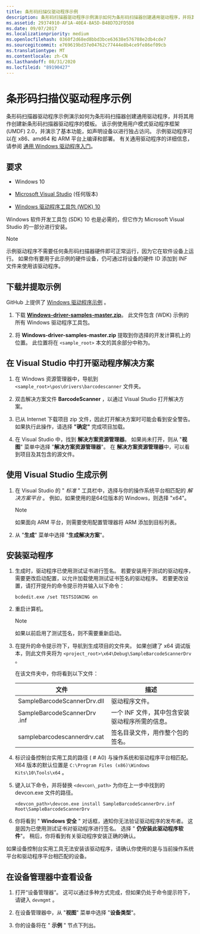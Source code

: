 ```yaml
---
title: 条形码扫描仪驱动程序示例
description: 条形码扫描器驱动程序示例演示如何为条形码扫描器创建通用驱动程序，并将其用作创建新条形码扫描器驱动程序的模板。
ms.assetid: 29374910-AF1A-40E4-8A5D-B48D7D2FD5D8
ms.date: 09/07/2017
ms.localizationpriority: medium
ms.openlocfilehash: 0360f2d68ed8bbd3bce63638e576788e2db4cde7
ms.sourcegitcommit: e769619bd37e04762c77444e8b4ce9fe86ef09cb
ms.translationtype: MT
ms.contentlocale: zh-CN
ms.lasthandoff: 08/31/2020
ms.locfileid: "89190427"
---
```

# <a name="barcode-scanner-driver-sample"></a>条形码扫描仪驱动程序示例

条形码扫描器驱动程序示例演示如何为条形码扫描器创建通用驱动程序，并将其用作创建新条形码扫描器驱动程序的模板。 该示例使用用户模式驱动程序框架 (UMDF) 2.0，并演示了基本功能，如声明设备以进行独占访问。 示例驱动程序可以在 x86、amd64 和 ARM 平台上编译和部署。 有关通用驱动程序的详细信息，请参阅 [通用 Windows 驱动程序入门](../develop/getting-started-with-windows-drivers.md)。

## <a name="requirements"></a>要求

- Windows 10

- [Microsoft Visual Studio](https://visualstudio.microsoft.com) (任何版本) 

- [Windows 驱动程序工具包 (WDK) 10](../download-the-wdk.md)

Windows 软件开发工具包 (SDK) 10 也是必需的，但它作为 Microsoft Visual Studio 的一部分进行安装。

> [!NOTE]
> 示例驱动程序不需要任何条形码扫描器硬件即可正常运行，因为它在软件设备上运行。 如果你有要用于此示例的硬件设备，仍可通过将设备的硬件 ID 添加到 INF 文件来使用该驱动程序。

## <a name="download-and-extract-the-sample"></a>下载并提取示例

GitHub 上提供了 [Windows 驱动程序示例](https://github.com/Microsoft/Windows-driver-samples) 。

1. 下载 [**Windows-driver-samples-master.zip**](https://github.com/microsoft/Windows-driver-samples/archive/master.zip)。 此文件包含 (WDK) 示例的所有 Windows 驱动程序工具包。

1. 将 **Windows-driver-samples-master.zip** 提取到你选择的开发计算机上的位置。 此位置将在 `<sample_root>` 本文的其余部分中称为。

## <a name="open-the-driver-solution-in-visual-studio"></a>在 Visual Studio 中打开驱动程序解决方案

1. 在 Windows 资源管理器中，导航到 `<sample_root>\pos\drivers\barcodescanner` 文件夹。

1. 双击解决方案文件 **BarcodeScanner** ，以通过 Visual Studio 打开解决方案。

1. 已从 Internet 下载项目 zip 文件，因此打开解决方案时可能会看到安全警告。 如果执行此操作，请选择 **"确定"** 完成项目加载。

1. 在 Visual Studio 中，找到 **解决方案资源管理器**。 如果尚未打开，则从 "**视图**" 菜单中选择 "**解决方案资源管理器**"。 在 **解决方案资源管理器**中，可以看到项目及其包含的源文件。

## <a name="build-the-sample-using-visual-studio"></a>使用 Visual Studio 生成示例

1. 在 Visual Studio 的 " *标准* " 工具栏中，选择与你的操作系统平台相匹配的 *解决方案平台* 。 例如，如果使用的是64位版本的 Windows，则选择 "x64"。

    > [!NOTE]
    > 如果面向 ARM 平台，则需要使用配置管理器将 ARM 添加到目标列表。

1. 从 "**生成**" 菜单中选择 "**生成解决方案**"。

## <a name="install-the-driver"></a>安装驱动程序

1. 生成时，驱动程序已使用测试证书进行签名。 若要安装用于测试的驱动程序，需要更改启动配置，以允许加载使用测试证书签名的驱动程序。 若要更改设置，请打开提升的命令提示符并输入以下命令：

    `bcdedit.exe /set TESTSIGNING on`

1. 重启计算机。

    > [!NOTE]
    > 如果以前启用了测试签名，则不需要重新启动。

1. 在提升的命令提示符下，导航到生成项目的文件夹。 如果创建了 x64 调试版本，则此文件夹将为 `<project_root>\x64\Debug\SampleBarcodeScannerDrv` 。

    在该文件夹中，你将看到以下文件：

    | 文件                        | 描述                                                                  |
    |-----------------------------|------------------------------------------------------------------------------|
    | SampleBarcodeScannerDrv.dll | 驱动程序文件。                                                             |
    | SampleBarcodeScannerDrv .inf | 一个 INF 文件，其中包含安装驱动程序所需的信息。          |
    | samplebarcodescannerdrv.cat | 签名目录文件，用作整个包的签名。 |

1. 标识设备控制台实用工具的路径 ( # A0) 与操作系统和驱动程序平台相匹配。 X64 版本的默认位置是 `C:\Program Files (x86)\Windows Kits\10\Tools\x64` 。

1. 键入以下命令，并将替换 `<devcon\_path>` 为你在上一步中找到的 devcon.exe 文件的路径。

    `<devcon_path>\devcon.exe install SampleBarcodeScannerDrv.inf Root\SampleBarcodeScannerDrv`

1. 你将看到 " **Windows 安全** " 对话框，通知你无法验证驱动程序的发布者。 这是因为已使用测试证书对驱动程序进行签名。 选择 " **仍安装此驱动程序软件**"。 稍后，你将看到有关驱动程序安装正确的确认。

如果设备控制台实用工具无法安装该驱动程序，请确认你使用的是与当前操作系统平台和驱动程序平台相匹配的设备。

## <a name="view-the-device-in-device-manager"></a>在设备管理器中查看设备

1. 打开“设备管理器”。 这可以通过多种方式完成，但如果仍处于命令提示符下，请键入 `devmgmt` 。

1. 在设备管理器中，从 "**视图**" 菜单中选择 "**设备类型**"。

1. 你的设备将在 " **示例** " 节点下列出。